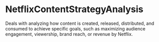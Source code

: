 # NetflixContentStrategyAnalysis
Deals with analyzing how content is created, released, distributed, and consumed to achieve specific goals, such as maximizing audience engagement, viewership, brand reach, or revenue by Netflix. 
